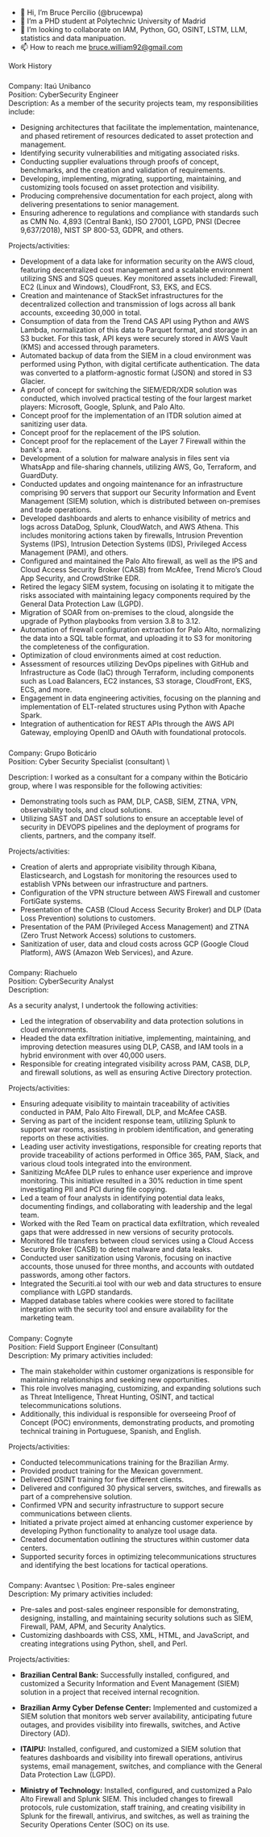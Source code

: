 - 👋 Hi, I’m Bruce Percilio (@brucewpa) 
- 🌱 I’m a PHD student at Polytechnic University of Madrid
- 💞️ I’m looking to collaborate on IAM, Python, GO, OSINT, LSTM, LLM, statistics and data manipuation. 
- 📫 How to reach me bruce.william92@gmail.com


Work History

#####
Company: Itaú Unibanco\
Position: CyberSecurity Engineer\
Description:
As a member of the security projects team, my responsibilities include:

- Designing architectures that facilitate the implementation, maintenance, and phased retirement of resources dedicated to asset protection and management.
- Identifying security vulnerabilities and mitigating associated risks.
- Conducting supplier evaluations through proofs of concept, benchmarks, and the creation and validation of requirements. 
- Developing, implementing, migrating, supporting, maintaining, and customizing tools focused on asset protection and visibility.
- Producing comprehensive documentation for each project, along with delivering presentations to senior management. 
- Ensuring adherence to regulations and compliance with standards such as CMN No. 4,893 (Central Bank), ISO 27001, LGPD, PNSI (Decree 9,637/2018), NIST SP 800-53, GDPR, and others.

Projects/activities:
- Development of a data lake for information security on the AWS cloud, featuring decentralized cost management and a scalable environment utilizing SNS and SQS queues. Key monitored assets included: Firewall, EC2 (Linux and Windows), CloudFront, S3, EKS, and ECS.  
- Creation and maintenance of StackSet infrastructures for the decentralized collection and transmission of logs across all bank accounts, exceeding 30,000 in total.
- Consumption of data from the Trend CAS API using Python and AWS Lambda, normalization of this data to Parquet format, and storage in an S3 bucket. For this task, API keys were securely stored in AWS Vault (KMS) and accessed through parameters.
- Automated backup of data from the SIEM in a cloud environment was performed using Python, with digital certificate authentication. The data was converted to a platform-agnostic format (JSON) and stored in S3 Glacier.
- A proof of concept for switching the SIEM/EDR/XDR solution was conducted, which involved practical testing of the four largest market players: Microsoft, Google, Splunk, and Palo Alto.
- Concept proof for the implementation of an ITDR solution aimed at sanitizing user data.
- Concept proof for the replacement of the IPS solution.
- Concept proof for the replacement of the Layer 7 Firewall within the bank's area.
- Development of a solution for malware analysis in files sent via WhatsApp and file-sharing channels, utilizing AWS, Go, Terraform, and GuardDuty.
- Conducted updates and ongoing maintenance for an infrastructure comprising 90 servers that support our Security Information and Event Management (SIEM) solution, which is distributed between on-premises and trade operations.
- Developed dashboards and alerts to enhance visibility of metrics and logs across DataDog, Splunk, CloudWatch, and AWS Athena. This includes monitoring actions taken by firewalls, Intrusion Prevention Systems (IPS), Intrusion Detection Systems (IDS), Privileged Access Management (PAM), and others.
- Configured and maintained the Palo Alto firewall, as well as the IPS and Cloud Access Security Broker (CASB) from McAfee, Trend Micro’s Cloud App Security, and CrowdStrike EDR.
- Retired the legacy SIEM system, focusing on isolating it to mitigate the risks associated with maintaining legacy components required by the General Data Protection Law (LGPD).
- Migration of SOAR from on-premises to the cloud, alongside the upgrade of Python playbooks from version 3.8 to 3.12.
- Automation of firewall configuration extraction for Palo Alto, normalizing the data into a SQL table format, and uploading it to S3 for monitoring the completeness of the configuration.
- Optimization of cloud environments aimed at cost reduction.
- Assessment of resources utilizing DevOps pipelines with GitHub and Infrastructure as Code (IaC) through Terraform, including components such as Load Balancers, EC2 instances, S3 storage, CloudFront, EKS, ECS, and more.
- Engagement in data engineering activities, focusing on the planning and implementation of ELT-related structures using Python with Apache Spark.
- Integration of authentication for REST APIs through the AWS API Gateway, employing OpenID and OAuth with foundational protocols.

#####
Company: Grupo Boticário \
Position: Cyber Security Specialist (consultant) \

Description:
I worked as a consultant for a company within the Boticário group, where I was responsible for the following activities:

- Demonstrating tools such as PAM, DLP, CASB, SIEM, ZTNA, VPN, observability tools, and cloud solutions.
- Utilizing SAST and DAST solutions to ensure an acceptable level of security in DEVOPS pipelines and the deployment of programs for clients, partners, and the company itself.

Projects/activities:

- Creation of alerts and appropriate visibility through Kibana, Elasticsearch, and Logstash for monitoring the resources used to establish VPNs between our infrastructure and partners.
- Configuration of the VPN structure between AWS Firewall and customer FortiGate systems.
- Presentation of the CASB (Cloud Access Security Broker) and DLP (Data Loss Prevention) solutions to customers.
- Presentation of the PAM (Privileged Access Management) and ZTNA (Zero Trust Network Access) solutions to customers.
- Sanitization of user, data and cloud costs across GCP (Google Cloud Platform), AWS (Amazon Web Services), and Azure.

#####
Company: Riachuelo \
Position: CyberSecurity Analyst \
Description: 

As a security analyst, I undertook the following activities:

- Led the integration of observability and data protection solutions in cloud environments.
- Headed the data exfiltration initiative, implementing, maintaining, and improving detection measures using DLP, CASB, and IAM tools in a hybrid environment with over 40,000 users.
- Responsible for creating integrated visibility across PAM, CASB, DLP, and firewall solutions, as well as ensuring Active Directory protection.

Projects/activities:

- Ensuring adequate visibility to maintain traceability of activities conducted in PAM, Palo Alto Firewall, DLP, and McAfee CASB.
- Serving as part of the incident response team, utilizing Splunk to support war rooms, assisting in problem identification, and generating reports on these activities.
- Leading user activity investigations, responsible for creating reports that provide traceability of actions performed in Office 365, PAM, Slack, and various cloud tools integrated into the environment.
- Sanitizing McAfee DLP rules to enhance user experience and improve monitoring. This initiative resulted in a 30% reduction in time spent investigating PII and PCI during file copying.
- Led a team of four analysts in identifying potential data leaks, documenting findings, and collaborating with leadership and the legal team.
- Worked with the Red Team on practical data exfiltration, which revealed gaps that were addressed in new versions of security protocols.
- Monitored file transfers between cloud services using a Cloud Access Security Broker (CASB) to detect malware and data leaks.
- Conducted user sanitization using Varonis, focusing on inactive accounts, those unused for three months, and accounts with outdated passwords, among other factors.
- Integrated the Securiti.ai tool with our web and data structures to ensure compliance with LGPD standards.
- Mapped database tables where cookies were stored to facilitate integration with the security tool and ensure availability for the marketing team.

#####
Company: Cognyte \
Position: Field Support Engineer (Consultant) \
Description:
My primary activities included:
-  The main stakeholder within customer organizations is responsible for maintaining relationships and seeking new opportunities.
-  This role involves managing, customizing, and expanding solutions such as Threat Intelligence, Threat Hunting, OSINT, and tactical telecommunications solutions.
-  Additionally, this individual is responsible for overseeing Proof of Concept (POC) environments, demonstrating products, and promoting technical training in Portuguese, Spanish, and English.
  
Projects/activities:
- Conducted telecommunications training for the Brazilian Army.  
- Provided product training for the Mexican government.  
- Delivered OSINT training for five different clients.  
- Delivered and configured 30 physical servers, switches, and firewalls as part of a comprehensive solution.  
- Confirmed VPN and security infrastructure to support secure communications between clients.  
- Initiated a private project aimed at enhancing customer experience by developing Python functionality to analyze tool usage data.  
- Created documentation outlining the structures within customer data centers.  
- Supported security forces in optimizing telecommunications structures and identifying the best locations for tactical operations.  

#####
Company: Avantsec \ 
Position: Pre-sales engineer \
Description:
My primary activities included: 
- Pre-sales and post-sales engineer responsible for demonstrating, designing, installing, and maintaining security solutions such as SIEM, Firewall, PAM, APM, and Security Analytics.
- Customizing dashboards with CSS, XML, HTML, and JavaScript, and creating integrations using Python, shell, and Perl.

Projects/activities:
- **Brazilian Central Bank:** Successfully installed, configured, and customized a Security Information and Event Management (SIEM) solution in a project that received internal recognition.

- **Brazilian Army Cyber Defense Center:** Implemented and customized a SIEM solution that monitors web server availability, anticipating future outages, and provides visibility into firewalls, switches, and Active Directory (AD).

- **ITAIPU:** Installed, configured, and customized a SIEM solution that features dashboards and visibility into firewall operations, antivirus systems, email management, switches, and compliance with the General Data Protection Law (LGPD).

- **Ministry of Technology:** Installed, configured, and customized a Palo Alto Firewall and Splunk SIEM. This included changes to firewall protocols, rule customization, staff training, and creating visibility in Splunk for the firewall, antivirus, and switches, as well as training the Security Operations Center (SOC) on its use.


<!---
brucewpa/brucewpa is a ✨ special ✨ repository because its `README.md` (this file) appears on your GitHub profile.
You can click the Preview link to take a look at your changes.
--->

